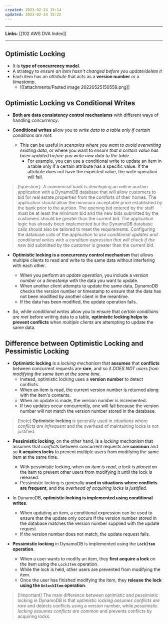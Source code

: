 ```yaml
---
created: 2023-02-24 15:14
updated: 2023-02-24 15:22
---
```

---
**Links**: [[102 AWS DVA Index]]

---
## Optimistic Locking
- It is **type of concurrency model**.
- A strategy to *ensure an item hasn't changed before you update/delete it*
- Each item has an *attribute* that acts as a **version number** or a *timestamp*.
	- ![[attachments/Pasted image 20220525150559.png]]

## Optimistic Locking vs Conditional Writes
- **Both are data consistency control mechanisms** with different ways of handling *concurrency*.

- **Conditional writes** allow you to *write data to a table only if certain conditions are met*. 
	- This can be useful in *scenarios where you want to avoid overwriting existing data*, or where you want to *ensure that a certain value has been updated before you write new data to the table*. 
		- For example, you can use a conditional write to update an item in a table only if a certain attribute has a specific value. If the attribute does not have the expected value, the write operation will fail.

> [!question]- A commercial bank is developing an online auction application with a DynamoDB database that will allow customers to bid for real estate properties from the comforts of their homes. The application should allow the minimum acceptable price established by the bank prior to the auction. The opening bid entered by the staff must be at least the minimum bid and the new bids submitted by the customers should be greater than the current bid. The application logic has already been implemented but the DynamoDB database calls should also be tailored to meet the requirements.
> Configuring the database calls of the application to *use conditional updates and conditional writes* with a *condition expression that will check if the new bid* submitted by the customer is greater than the current bid.

- **Optimistic locking is a concurrency control mechanism** that allows multiple clients to read and write to the same data without interfering with each other. 
	- When you perform an *update operation*, you include a *version number* or a *timestamp* with the data you want to update. 
	- When another client attempts to update the same data, DynamoDB checks the version number or timestamp to ensure that the data has not been modified by another client in the meantime. 
	- If the data has been modified, the update operation fails.

- So, while *conditional writes* allow you to ensure that *certain conditions are met* before writing data to a table, **optimistic locking helps to prevent conflicts** when *multiple clients* are attempting to update the same data. 

## Difference between Optimistic Locking and Pessimistic Locking
- **Optimistic locking** is a *locking mechanism* that **assumes** that **conflicts** between concurrent requests are **rare**, and so it *DOES NOT users from modifying the same item at the same time*. 
	- Instead, optimistic locking uses a **version number** to detect conflicts. 
	- When an item is read, the current version number is returned along with the item's contents. 
	- When an update is made, the version number is incremented. 
	- If two updates occur concurrently, one will fail because the version number will not match the version number stored in the database. 

> [!note] **Optimistic locking** is generally used in *situations* where *conflicts are infrequent* and the overhead of maintaining locks is not justified.

- **Pessimistic locking**, on the other hand, is a *locking mechanism* that assumes that *conflicts* between concurrent requests are **common** and so **it acquires locks** to prevent multiple users from modifying the same item at the same time.
	- With pessimistic locking, when *an item is read*, *a lock is placed* on the item to prevent other users from modifying it until the lock is released. 
	- Pessimistic locking is generally **used in situations where conflicts are frequent**, and the *overhead of acquiring locks is justified*.

- In DynamoDB, **optimistic locking is implemented using conditional writes**. 
	- When updating an item, a conditional expression can be used to ensure that the update only occurs if the version number stored in the database matches the version number supplied with the update request. 
	- If the version number does not match, the update request fails.

- **Pessimistic locking** in DynamoDB is implemented using the **`LockItem` operation**. 
	- When a user wants to modify an item, they **first acquire a lock** on the item using the `LockItem` operation. 
	- While the lock is held, other users are prevented from modifying the item. 
	- Once the user has finished modifying the item, they **release the lock using the `UnlockItem` operation**.

> [!important] The main difference between optimistic and pessimistic locking in DynamoDB is that *optimistic locking assumes conflicts are rare* and detects conflicts using a version number, while *pessimistic locking assumes conflicts are common* and prevents conflicts by acquiring locks.